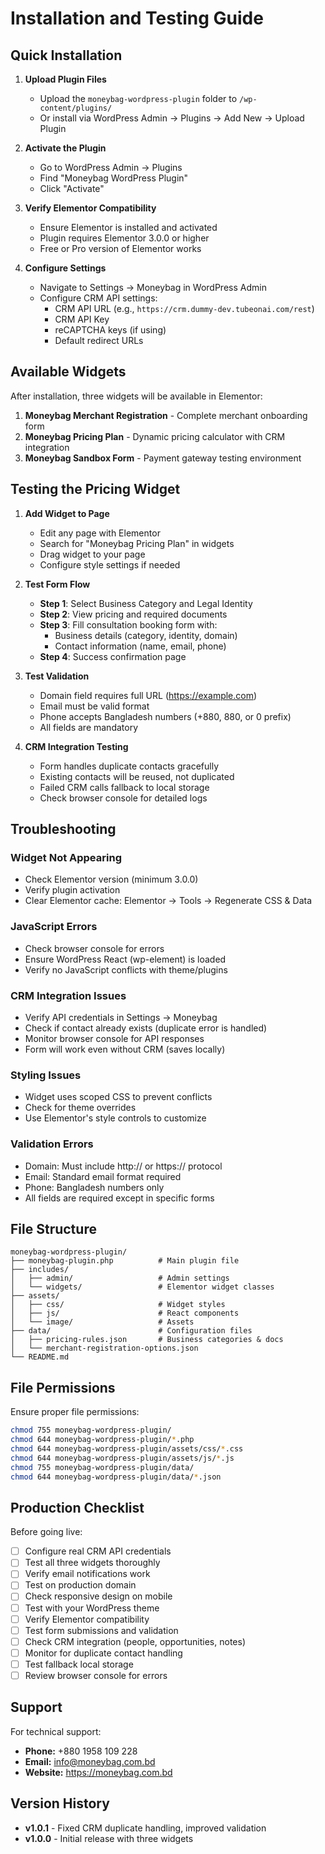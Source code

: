 # Installation and Testing Guide

## Quick Installation

1. **Upload Plugin Files**
   - Upload the `moneybag-wordpress-plugin` folder to `/wp-content/plugins/`
   - Or install via WordPress Admin → Plugins → Add New → Upload Plugin

2. **Activate the Plugin**
   - Go to WordPress Admin → Plugins
   - Find "Moneybag WordPress Plugin" 
   - Click "Activate"

3. **Verify Elementor Compatibility**
   - Ensure Elementor is installed and activated
   - Plugin requires Elementor 3.0.0 or higher
   - Free or Pro version of Elementor works

4. **Configure Settings**
   - Navigate to Settings → Moneybag in WordPress Admin
   - Configure CRM API settings:
     - CRM API URL (e.g., `https://crm.dummy-dev.tubeonai.com/rest`)
     - CRM API Key
     - reCAPTCHA keys (if using)
     - Default redirect URLs

## Available Widgets

After installation, three widgets will be available in Elementor:

1. **Moneybag Merchant Registration** - Complete merchant onboarding form
2. **Moneybag Pricing Plan** - Dynamic pricing calculator with CRM integration
3. **Moneybag Sandbox Form** - Payment gateway testing environment

## Testing the Pricing Widget

1. **Add Widget to Page**
   - Edit any page with Elementor
   - Search for "Moneybag Pricing Plan" in widgets
   - Drag widget to your page
   - Configure style settings if needed

2. **Test Form Flow**
   - **Step 1**: Select Business Category and Legal Identity
   - **Step 2**: View pricing and required documents
   - **Step 3**: Fill consultation booking form with:
     - Business details (category, identity, domain)
     - Contact information (name, email, phone)
   - **Step 4**: Success confirmation page

3. **Test Validation**
   - Domain field requires full URL (https://example.com)
   - Email must be valid format
   - Phone accepts Bangladesh numbers (+880, 880, or 0 prefix)
   - All fields are mandatory

4. **CRM Integration Testing**
   - Form handles duplicate contacts gracefully
   - Existing contacts will be reused, not duplicated
   - Failed CRM calls fallback to local storage
   - Check browser console for detailed logs

## Troubleshooting

### Widget Not Appearing
- Check Elementor version (minimum 3.0.0)
- Verify plugin activation
- Clear Elementor cache: Elementor → Tools → Regenerate CSS & Data

### JavaScript Errors  
- Check browser console for errors
- Ensure WordPress React (wp-element) is loaded
- Verify no JavaScript conflicts with theme/plugins

### CRM Integration Issues
- Verify API credentials in Settings → Moneybag
- Check if contact already exists (duplicate error is handled)
- Monitor browser console for API responses
- Form will work even without CRM (saves locally)

### Styling Issues
- Widget uses scoped CSS to prevent conflicts
- Check for theme overrides
- Use Elementor's style controls to customize

### Validation Errors
- Domain: Must include http:// or https:// protocol
- Email: Standard email format required
- Phone: Bangladesh numbers only
- All fields are required except in specific forms

## File Structure

```
moneybag-wordpress-plugin/
├── moneybag-plugin.php          # Main plugin file
├── includes/
│   ├── admin/                   # Admin settings
│   └── widgets/                 # Elementor widget classes
├── assets/
│   ├── css/                     # Widget styles
│   ├── js/                      # React components
│   └── image/                   # Assets
├── data/                        # Configuration files
│   ├── pricing-rules.json       # Business categories & docs
│   └── merchant-registration-options.json
└── README.md

```

## File Permissions

Ensure proper file permissions:
```bash
chmod 755 moneybag-wordpress-plugin/
chmod 644 moneybag-wordpress-plugin/*.php
chmod 644 moneybag-wordpress-plugin/assets/css/*.css
chmod 644 moneybag-wordpress-plugin/assets/js/*.js
chmod 755 moneybag-wordpress-plugin/data/
chmod 644 moneybag-wordpress-plugin/data/*.json
```

## Production Checklist

Before going live:
- [ ] Configure real CRM API credentials
- [ ] Test all three widgets thoroughly
- [ ] Verify email notifications work
- [ ] Test on production domain
- [ ] Check responsive design on mobile
- [ ] Test with your WordPress theme
- [ ] Verify Elementor compatibility
- [ ] Test form submissions and validation
- [ ] Check CRM integration (people, opportunities, notes)
- [ ] Monitor for duplicate contact handling
- [ ] Test fallback local storage
- [ ] Review browser console for errors

## Support

For technical support:
- **Phone:** +880 1958 109 228
- **Email:** info@moneybag.com.bd
- **Website:** https://moneybag.com.bd

## Version History

- **v1.0.1** - Fixed CRM duplicate handling, improved validation
- **v1.0.0** - Initial release with three widgets